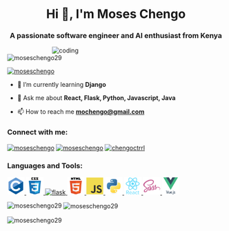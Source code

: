 <h1 align="center">Hi 👋, I'm Moses Chengo</h1>
<h3 align="center">A passionate software engineer and AI enthusiast from Kenya</h3>
<img align="right" alt="coding" width="400" src="https://i.gifer.com/5eKX.gif" />

<p align="left"> <img src="https://komarev.com/ghpvc/?username=moseschengo29&label=Profile%20views&color=0e75b6&style=flat" alt="moseschengo29" /> </p>

<p align="left"> <a href="https://twitter.com/moseschengo" target="blank"><img src="https://img.shields.io/twitter/follow/moseschengo?logo=twitter&style=for-the-badge" alt="moseschengo" /></a> </p>

- 🌱 I’m currently learning **Django**

- 💬 Ask me about **React, Flask, Python, Javascript, Java**

- 📫 How to reach me **mochengo@gmail.com**

<h3 align="left">Connect with me:</h3>
<p align="left">
<a href="https://twitter.com/moseschengo" target="blank"><img align="center" src="https://raw.githubusercontent.com/rahuldkjain/github-profile-readme-generator/master/src/images/icons/Social/twitter.svg" alt="moseschengo" height="30" width="40" /></a>
<a href="https://linkedin.com/in/moseschengo" target="blank"><img align="center" src="https://raw.githubusercontent.com/rahuldkjain/github-profile-readme-generator/master/src/images/icons/Social/linked-in-alt.svg" alt="moseschengo" height="30" width="40" /></a>
<a href="https://instagram.com/chengoctrrl" target="blank"><img align="center" src="https://raw.githubusercontent.com/rahuldkjain/github-profile-readme-generator/master/src/images/icons/Social/instagram.svg" alt="chengoctrrl" height="30" width="40" /></a>
</p>

<h3 align="left">Languages and Tools:</h3>
<p align="left"> <a href="https://www.cprogramming.com/" target="_blank" rel="noreferrer"> <img src="https://raw.githubusercontent.com/devicons/devicon/master/icons/c/c-original.svg" alt="c" width="40" height="40"/> </a> <a href="https://www.w3schools.com/css/" target="_blank" rel="noreferrer"> <img src="https://raw.githubusercontent.com/devicons/devicon/master/icons/css3/css3-original-wordmark.svg" alt="css3" width="40" height="40"/> </a> <a href="https://flask.palletsprojects.com/" target="_blank" rel="noreferrer"> <img src="https://www.vectorlogo.zone/logos/pocoo_flask/pocoo_flask-icon.svg" alt="flask" width="40" height="40"/> </a> <a href="https://www.w3.org/html/" target="_blank" rel="noreferrer"> <img src="https://raw.githubusercontent.com/devicons/devicon/master/icons/html5/html5-original-wordmark.svg" alt="html5" width="40" height="40"/> </a> <a href="https://developer.mozilla.org/en-US/docs/Web/JavaScript" target="_blank" rel="noreferrer"> <img src="https://raw.githubusercontent.com/devicons/devicon/master/icons/javascript/javascript-original.svg" alt="javascript" width="40" height="40"/> </a> <a href="https://www.python.org" target="_blank" rel="noreferrer"> <img src="https://raw.githubusercontent.com/devicons/devicon/master/icons/python/python-original.svg" alt="python" width="40" height="40"/> </a> <a href="https://reactjs.org/" target="_blank" rel="noreferrer"> <img src="https://raw.githubusercontent.com/devicons/devicon/master/icons/react/react-original-wordmark.svg" alt="react" width="40" height="40"/> </a> <a href="https://sass-lang.com" target="_blank" rel="noreferrer"> <img src="https://raw.githubusercontent.com/devicons/devicon/master/icons/sass/sass-original.svg" alt="sass" width="40" height="40"/> </a> <a href="https://vuejs.org/" target="_blank" rel="noreferrer"> <img src="https://raw.githubusercontent.com/devicons/devicon/master/icons/vuejs/vuejs-original-wordmark.svg" alt="vuejs" width="40" height="40"/> </a> </p>

<p><img align="left" src="https://github-readme-stats.vercel.app/api/top-langs?username=moseschengo29&show_icons=true&locale=en&layout=compact" alt="moseschengo29" /></p>

<p>&nbsp;<img align="center" src="https://github-readme-stats.vercel.app/api?username=moseschengo29&show_icons=true&locale=en" alt="moseschengo29" /></p>

<p><img align="center" src="https://github-readme-streak-stats.herokuapp.com/?user=moseschengo29&" alt="moseschengo29" /></p>
